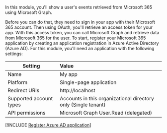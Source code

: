 In this module, you'll show a user's events retrieved from Microsoft 365 using Microsoft Graph. 

Before you can do that, they need to sign in your app with their Microsoft 365 account. Then using OAuth, you'll retrieve an access token for your app. With this access token, you can call Microsoft Graph and retrieve data from Microsoft 365 for the user.
To start, register your Microsoft 365 application by creating an application registration in Azure Active Directory (Azure AD). For this module, you'll need an application with the following settings:

| Setting  | Value  |
| -------------- | :--------- | 
| Name  | My app | 
| Platform  | Single-page application  | 
| Redirect URIs  | http://localhost  | 
| Supported account types  | Accounts in this organizational directory only (Single tenant)  | 
| API permissions  |Microsoft Graph User.Read (delegated)  | 

[!INCLUDE [Register Azure AD application](../../../includes/exercise-register-aad-application.md)]


